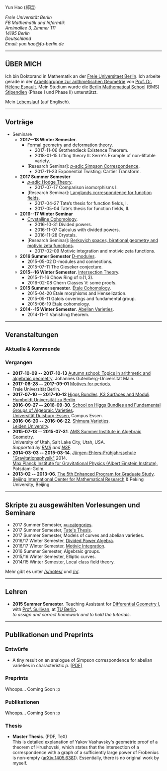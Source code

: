 <p>Yun Hao (郝运)</p>
<address style="white-space: nowrap;">
Freie Universität Berlin<br>
FB Mathematik und Informtik<br>
Arnimallee 3, Zimmer 111<br>
14195 Berlin<br>
Deutschland<br>
Email: yun.hao@fu-berlin.de
</address>

<!--<div class="medium-2 columns align-self-middle">
<img alt= "It's NOT me!" src="images/black.jpg" style="">\
</div>-->
<!--
Note the slash after the image tag.
It prevents the image to be enclosed in <p></p>. See Pandoc's documents.
-->

- - - - - - - - - -

## ÜBER MICH<span id="to-replace-2">

Ich </span>bin <span id="to-replace-1"></span>Doktorand in Mathematik an
der [Freie Universitaet Berlin][FUB]. Ich arbeite gerade in
der [Arbeitsgruppe zur arithmetischen Geometrie][AG] von
[Prof. Dr. Hélène Esnault][Esnault].
Mein Studium wurde die [Berlin Mathematical School][BMS] (BMS)
[Stipendien][scholarship] (Phase I und Phase II) unterstützt.
<!--https://forum.wordreference.com/threads/mein-studium-wird-durch-ein-stipendium-unterst%C3%BCtzt.1879029/-->

<!--Here is my [CV](#). To know more, see [about](#).-->

Mein [Lebenslauf][CV] (auf Englisch).

- - - - - - - - - -

## Vorträge
* Seminare
    - **2017--18 Winter Semester**.
	    + [Formal geometry and deformation theory][formalanddefomation].
		    * 2017-11-06    Grothendieck Existence Theorem.
            * 2018-01-15    Lifting theory II: Serre's Example of non-liftable variety.
	    + [Research Seminar]: [$p$-adic Simpson Correspondence][padicsimpson].
            * 2017-11-23    Exponential Twisting: Cartier Transform.
    - **2017 Summer Semester**
        + [$p$-adic Hodge Theory][padichodge].
            * 2017-07-17    Comparison isomorphisms I.
        + [Research Seminar]: [Langlands correspondence for function fields][geomlanglands].
            * 2017-04-27    Tate’s thesis for function fields, I.
            * 2017-05-04    Tate’s thesis for function fields, II.
    - **2016--17 Winter Seminar** 
        + [Crystalline Cohomology][Crystalline].
            * 2016-10-31    Divided powers.
            * 2016-11-07    Calculus with divided powers.
            * 2016-11-28    Crystals.
        + [Research Seminar]: [Berkovich spaces, birational geometry and motivic zeta functions][Berkovich].
            * 2017-02-09    Motivic integration and motivic zeta functions.
    - **2016 Summer Semester** [D-modules][dmod].
        + 2015-05-02    D-modules and connections.
        + 2015-07-11    The Gieseker conjecture.
    - **2015--16 Winter Semester**. [Intersection Theory][intersection].
        + 2015-11-16    Chow Ring of $\mathbb{G}(1,3)$.
        + 2016-02-08    Chern Classes V: some proofs.
    - **2015 Summer semester**. [Étale Cohomology][etale].
        + 2015-04-20    Étale morphisms and Henselization.
        + 2015-05-11    Galois coverings and fundamental group.
        + 2015-06-19    Étale cohomology.
    - **2014--15 Winter Semester**. [Abelian Varieties][abv].
        + 2014-11-11    Vanishing theorem.

- - - - - - - - - -

## Veranstaltungen

### Aktuelle \& Kommende

### Vergangen
* **2017-10-09 -- 2017-10-13** [Autumn school: Topics in arithmetic and algebraic geometry][Mainz].
  Johannes Gutenberg-Universität Main.
* **2017-08-28 -- 2017-09-01** [Motives for periods][periods].\
  Freie Universität Berlin.
* **2017-07-10 -- 2017-10-12** [Higgs Bundles, K3 Surfaces and Moduli][higssk3moduli].\
  [Humboldt Universität zu Berlin][HUB].
* **2016-09-27 -- 2016-09-30**. [School on Higgs Bundles and Fundamental Groups of Algebraic Varieties][Higgs].\
  [Universität Duisburg-Essen][UniDuisburgEssen], Campus Essen.
* **2016-06-20 -- 2016-06-22**. [Shimura Varieties][leidenshimura].\
  [Leiden University][leidenu].
* **2015-07-13 -- 2015-07-31**. [AMS Summer Institute in Algebraic Geometry][Utah].\
  University of Utah, Salt Lake City, Utah, USA.\
  *Supported by [BMS][BMS] and [NSF]*.
* **2014-03-03 -- 2015-03-14**. [Jürgen-Ehlers-Frühjahrsschule "Gravitationsphysik"][GR] 2014.\
  [Max Planck Institute for Gravitational Physics (Albert Einstein Institute)][AEI], Potsdam-Golm.
* **2013-02 -- 2013-06**. [The 5th Enhanced Program for Graduate Study][BICMREPGS].\
  [Beijing International Center for Mathematical Research][BICMR] & Peking University, Beijing.

- - - - - - - - - -

## Skripte zu ausgewählten Vorlesungen und Seminare

* 2017 Summer Semester, [$\infty$-categories](/files/17SS-Infinity-Categories.pdf).
* 2017 Summer Semester, [Tate's Thesis](/files/17SS-FS-Tates-Thesis.pdf).
* 2017 Summer Semester, Models of curves and abelian varieties.
* 2016/17 Winter Semester, [Divided Power Algebra](/files/16WS-Divided-Power-Crystal.pdf).
* 2016/17 Winter Semester, [Motivic Integration](/files/16WS-FS-Motivic-Integration.pdf).
* 2016 Summer Semester, Algebraic groups.
* 2015/16 Winter Semester, Elliptic curves.
* 2014/15 Winter Semester, Local class field theory.

Mehr gibt es unter [/s/notes/](/s/notes/) und [/n/](/n/).
		
- - - - - - - - - -


## Lehren

* **2015 Summer Semester**. Teaching Assistant for [Differential Geometry I][DG], with [Prof. Sullivan][Sullivan], at [TU Berlin][TUB].\
    *to assign and correct homework and to hold the tutorials*.

- - - - - - - - - - -

## Publikationen und Preprints

### Entwürfe

* A tiny result on an analogue of Simpson correspondence for abelian varieties
 in characteristic $p$. [[PDF]](/files/17SS-Simpson-Correspondence-AV-char-p.pdf)

### Preprints
Whoops... Coming Soon :p

### Publikationen
Whoops... Coming Soon :p

### Thesis

* **Master Thesis**. (PDF, TeX)\
This is detailed explanation of Yakov Vashavsky's geometric proof of
a theorem of Hrushovski, which states that the intersection of
a correspondence with a graph of a sufficiently large power of
Frobenius is non-empty ([arXiv:1405.6381][Vashavsky]).
Essentially, there is no original work by myself.


[alggrp]: //www.math.fu-berlin.de/users/lei/algebraische%20Gruppen.html
[abv]: //www.mi.fu-berlin.de/users/elenalavanda/ab_var2.html
[AEI]: //www.aei.mpg.de/
[AG]: //www.mi.fu-berlin.de/en/math/groups/arithmetic_geometry/index.html
[BMS]: //www.math-berlin.de
[Berkovich]://www.mi.fu-berlin.de/en/math/groups/arithmetic_geometry/research_seminar/berkovich_wise1617.html
[BICMREPGS]: http://www.bicmr.org/content/page/25.html
[BICMR]: http://www.bicmr.org/
[Crystalline]: //page.mi.fu-berlin.de/katsief/crys.html
[CV]: /files/CV-20171116.pdf
[de Jong-He-Starr]: //www.mi.fu-berlin.de/en/math/groups/arithmetic_geometry/research_seminar/sections_sose15.html
[dmod]://pub.math.leidenuniv.nl/~zomervruchtw/2016-dmod/
[deformation]: //www2.mathematik.hu-berlin.de/~kemenymi/teaching/deformation-theory.html
[DG]: http://www3.math.tu-berlin.de/geometrie/Lehre/SS15/DGI/
[Esnault]://www.mi.fu-berlin.de/users/esnault/
[ellipticcurves]://www.mi.fu-berlin.de/users/ruelling/EC.html
[etale]://www.mi.fu-berlin.de/users/elenalavanda/etcohm.html
[FUB]://www.fu-berlin.de/
[formalanddefomation]: //www.mi.fu-berlin.de/users/castillejo/formal-schemes
[geomlanglands]: //www.mi.fu-berlin.de/en/math/groups/arithmetic_geometry/research_seminar/langlands_sose17.html
[GR]: http://ferienkurs.aei.mpg.de/
[higssk3moduli]://www2.mathematik.hu-berlin.de/~alggeo-webadmin/events/HBKM/conference.php
[Higgs]: http://higgs2016.sfb45.de/
[HUB]: //www.hu-berlin.de/
[intersection]: /seminars/15WS-Intersection-Theory/
[leidenu]://www.universiteitleiden.nl/
[leidenshimura]: //www.math.leidenuniv.nl/~wzomervr/2016-shimura/
[Liedtke]: //www.mi.fu-berlin.de/en/math/groups/arithmetic_geometry/research_seminar/k3_wise1516.html
[Mainz]: //www.agtz.mathematik.uni-mainz.de/arakelov-geometrie/junior-prof-dr-ariyan-javanpeykar/autumn-school-topics-in-arithmetic-and-algebraic-geometry/
[Maryna]: //www.math.hu-berlin.de/~viazovsm/index.html
[modulispacesandgit]: //userpage.fu-berlin.de/hoskins/moduli_and_GIT.html
[masterthesis]: /files/master-thesis.pdf
[masterthesissrc]: //raw.githubusercontent.com/haoyun/master-thesis/master/main.tex
[motivic]: //www.mi.fu-berlin.de/en/math/groups/arithmetic_geometry/research_seminar/motives_sose16.html
[NSF]: //www.nsf.gov/
[periods]: //people.math.ethz.ch/~jfresan/berlin.html
[padichodge]: //www.mi.fu-berlin.de/users/tanyasrivas/p-adichodgetheory.html
[padicsimpson]: //www.mi.fu-berlin.de/en/math/groups/arithmetic_geometry/research_seminar/simpson_wise1718.html
[smatrix]: //www2.mathematik.hu-berlin.de/~kreimer/teaching/introQFTOut/
[Sullivan]: http://page.math.tu-berlin.de/~sullivan/
[scholarship]: //www.math-berlin.de/students/financing-your-phd
[TUB]: //www.tu-berlin.de/
[TF]: //www.math.hu-berlin.de/~viazovsm/teachingSS15_theta.html
[UniDuisburgEssen]: //www.uni-due.de/
[utah]: //sites.google.com/site/2015summerinstitute/
[Vashavsky]: //arxiv.org/abs/1405.6381